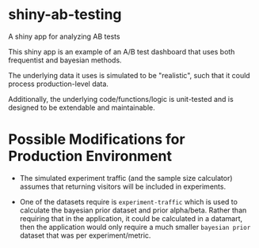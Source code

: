 # shiny-ab-testing

A shiny app for analyzing AB tests

This shiny app is an example of an A/B test dashboard that uses both frequentist and bayesian methods.

The underlying data it uses is simulated to be "realistic", such that it could process production-level data.

Additionally, the underlying code/functions/logic is unit-tested and is designed to be extendable and maintainable.


# Possible Modifications for Production Environment

- The simulated experiment traffic (and the sample size calculator) assumes that returning visitors will be included in experiments.

- One of the datasets require is `experiment-traffic` which is used to calculate the bayesian prior dataset and prior alpha/beta. Rather than requiring that in the application, it could be calculated in a datamart, then the application would only require a much smaller `bayesian prior` dataset that was per experiment/metric.
